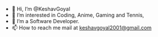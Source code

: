 - 👋 Hi, I’m @KeshavGoyal
- 👀 I’m interested in Coding, Anime, Gaming and Tennis,
- 🌱 I’m a Software Developer.
- 📫 How to reach me mail at keshavgoyal2001@gmail.com

<!---
KeshavGoy/KeshavGoy is a ✨ special ✨ repository because its `README.md` (this file) appears on your GitHub profile.
You can click the Preview link to take a look at your changes.
--->
